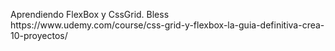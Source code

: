 <p>Aprendiendo FlexBox y CssGrid. Bless<br>
https://www.udemy.com/course/css-grid-y-flexbox-la-guia-definitiva-crea-10-proyectos/ </p>